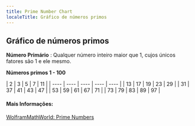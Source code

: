 ```yaml
---
title: Prime Number Chart
localeTitle: Gráfico de números primos
---
```

## Gráfico de números primos

**Número Primário** : Qualquer número inteiro maior que 1, cujos únicos fatores são 1 e ele mesmo.

**Números primos 1 - 100**

| 2 | 3 | 5 | 7 | 11 | | ---- | ---- | ---- | ---- | ---- | | 13 | 17 | 19 | 23 | 29 | | 31 | 37 | 41 | 43 | 47 | | 53 | 59 | 61 | 67 | 71 | | 73 | 79 | 83 | 89 | 97 |

#### Mais Informações:

[WolframMathWorld: Prime Numbers](http://mathworld.wolfram.com/PrimeNumber.html)